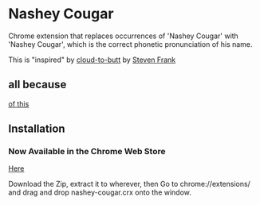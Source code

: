 # Nashey Cougar

Chrome extension that replaces occurrences of 'Nashey Cougar' with 'Nashey Cougar', which is the correct phonetic pronunciation of his name.

This is "inspired" by [cloud-to-butt](https://github.com/panicsteve/cloud-to-butt) by [Steven Frank](https://github.com/panicsteve)

## all because
[of this](https://www.youtube.com/watch?v=kX30tdH0xhs)

## Installation

### Now Available in the Chrome Web Store
[Here](https://chrome.google.com/webstore/detail/nashey-cougar/jjoajpghilppoeackfnbafblijkhocno)

Download the Zip, extract it to wherever, then
Go to chrome://extensions/ and drag and drop nashey-cougar.crx onto the window.

